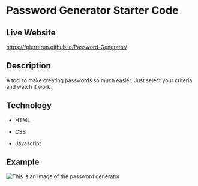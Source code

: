 # Password Generator Starter Code
## Live Website
https://fpierrerun.github.io/Password-Generator/

## Description
A tool to make creating passwords so much easier. Just select your criteria and watch it work

## Technology

- HTML

- CSS
 
- Javascript

## Example

![This is an image of the password generator](../password-generator/assets/images/PW-generator.png)
